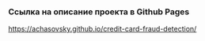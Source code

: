 <!-- ## Обнаружение мошеннических операций с кредитными картами -->

### Ссылка на описание проекта в Github Pages
https://achasovsky.github.io/credit-card-fraud-detection/